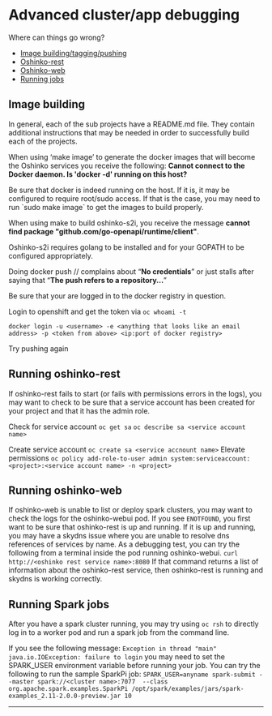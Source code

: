 # Advanced cluster/app debugging

Where can things go wrong?

-   [Image building/tagging/pushing](#image-building)
-   [Oshinko-rest](#running-oshinko-rest)
-   [Oshinko-web](#running-oshinko-web)
-   [Running jobs](#running-spark-jobs)


## Image building

In general, each of the sub projects have a README.md file. They contain
additional instructions that may be needed in order to successfully
build each of the projects.

When using ‘make image’ to generate the docker images that will become
the Oshinko services you receive the following: **Cannot connect to the
Docker daemon. Is 'docker -d' running on this host?**

Be sure that docker is indeed running on the host. If it is, it may be
configured to require root/sudo access. If that is the case, you may
need to run \`sudo make image\` to get the images to build properly.

When using make to build oshinko-s2i, you receive the message **cannot
find package "github.com/go-openapi/runtime/client"**.

Oshinko-s2i requires golang to be installed and for your GOPATH to be
configured appropriately.

Doing docker push <openshift registry>/<project>/<image> complains about
“**No credentials**” or just stalls after saying that “**The push refers to a repository...**”

Be sure that your are logged in to the docker registry in question.

Login to openshift and get the token via `oc whoami -t`

`docker login -u <username> -e <anything that looks like an email address> -p <token from above> <ip:port of docker registry>`

Try pushing again


## Running oshinko-rest

If oshinko-rest fails to start (or fails with permissions errors in the
logs), you may want to check to be sure that a service account has been
created for your project and that it has the admin role.

Check for service account
`oc get sa`
`oc describe sa <service account name>`

Create service account
`oc create sa <service accnount name>`
Elevate permissions
`oc policy add-role-to-user admin system:serviceaccount:<project>:<service account name> -n <project>`


## Running oshinko-web

If oshinko-web is unable to list or deploy spark clusters, you may want
to check the logs for the oshinko-webui pod.  If you see `ENOTFOUND`,
you first want to be sure that oshinko-rest is up and running.  If it
is up and running, you may have a skydns issue where you are unable
to resolve dns references of services by name.
As a debugging test, you can try the following from a terminal inside
the pod running oshinko-webui.
`curl http://<oshinko rest service name>:8080`
If that command returns a list of information about the oshinko-rest service,
then oshinko-rest is running and skydns is working correctly.


## Running Spark jobs

After you have a spark cluster running, you may try using `oc rsh` to
directly log in to a worker pod and run a spark job from the command
line.

If you see the following message: 
`Exception in thread "main" java.io.IOException: failure to login`
you may need to set the SPARK_USER environment variable before running your job.
You can try the following to run the sample SparkPi job:
`SPARK_USER=anyname spark-submit --master spark://<cluster name>:7077  --class org.apache.spark.examples.SparkPi /opt/spark/examples/jars/spark-examples_2.11-2.0.0-preview.jar 10`

****


